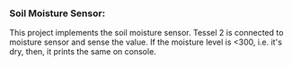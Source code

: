 ### Soil Moisture Sensor:

  This project implements the soil moisture sensor. Tessel 2 is connected to moisture sensor and sense the value. If the moisture level is <300, i.e. it's dry, then, it prints the same on console.